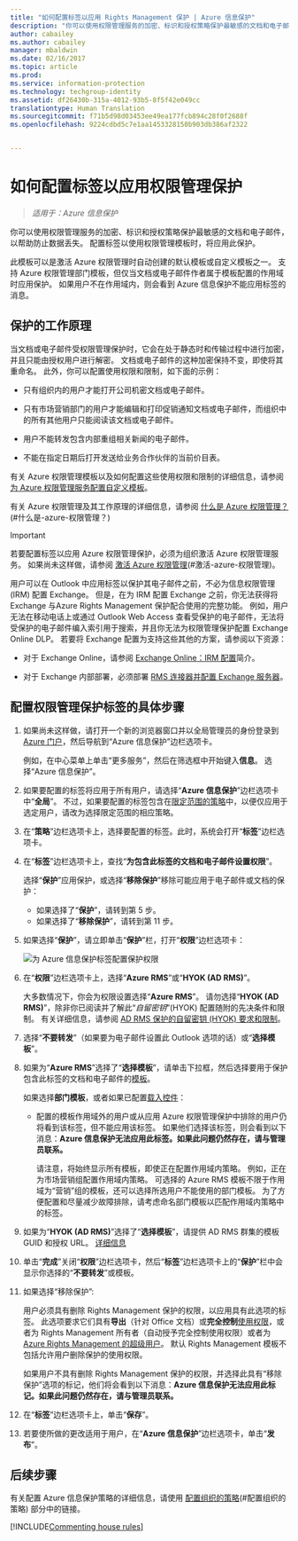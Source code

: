 ```yaml
---
title: "如何配置标签以应用 Rights Management 保护 | Azure 信息保护"
description: "你可以使用权限管理服务的加密、标识和授权策略保护最敏感的文档和电子邮件，以帮助防止数据丢失。 配置标签以使用权限管理模板时，将应用此保护。"
author: cabailey
ms.author: cabailey
manager: mbaldwin
ms.date: 02/16/2017
ms.topic: article
ms.prod: 
ms.service: information-protection
ms.technology: techgroup-identity
ms.assetid: df26430b-315a-4012-93b5-8f5f42e049cc
translationtype: Human Translation
ms.sourcegitcommit: f71b5d98d03453ee49ea177fcb894c28f0f2688f
ms.openlocfilehash: 9224cdbd5c7e1aa1453328150b903db386af2322


---
```


# <a name="how-to-configure-a-label-to-apply-rights-management-protection"></a>如何配置标签以应用权限管理保护

>*适用于：Azure 信息保护*

你可以使用权限管理服务的加密、标识和授权策略保护最敏感的文档和电子邮件，以帮助防止数据丢失。 配置标签以使用权限管理模板时，将应用此保护。 

此模板可以是激活 Azure 权限管理时自动创建的默认模板或自定义模板之一。 支持 Azure 权限管理部门模板，但仅当文档或电子邮件作者属于模板配置的作用域时应用保护。 如果用户不在作用域内，则会看到 Azure 信息保护不能应用标签的消息。

## <a name="how-the-protection-works"></a>保护的工作原理

当文档或电子邮件受权限管理保护时，它会在处于静态时和传输过程中进行加密，并且只能由授权用户进行解密。 文档或电子邮件的这种加密保持不变，即使将其重命名。 此外，你可以配置使用权限和限制，如下面的示例：

- 只有组织内的用户才能打开公司机密文档或电子邮件。

- 只有市场营销部门的用户才能编辑和打印促销通知文档或电子邮件，而组织中的所有其他用户只能阅读该文档或电子邮件。

- 用户不能转发包含内部重组相关新闻的电子邮件。

- 不能在指定日期后打开发送给业务合作伙伴的当前价目表。

有关 Azure 权限管理模板以及如何配置这些使用权限和限制的详细信息，请参阅[为 Azure 权限管理服务配置自定义模板](../deploy-use/configure-custom-templates.md)。

有关 Azure 权限管理及其工作原理的详细信息，请参阅 [什么是 Azure 权限管理？](../understand-explore/what-is-azure-rms.md)(#什么是-azure-权限管理？)

> [!IMPORTANT]
> 若要配置标签以应用 Azure 权限管理保护，必须为组织激活 Azure 权限管理服务。 如果尚未这样做，请参阅 [激活 Azure 权限管理](../deploy-use/activate-service.md)(#激活-azure-权限管理)。

用户可以在 Outlook 中应用标签以保护其电子邮件之前，不必为信息权限管理 (IRM) 配置 Exchange。 但是，在为 IRM 配置 Exchange 之前，你无法获得将 Exchange 与Azure Rights Management 保护配合使用的完整功能。 例如，用户无法在移动电话上或通过 Outlook Web Access 查看受保护的电子邮件，无法将受保护的电子邮件编入索引用于搜索，并且你无法为权限管理保护配置 Exchange Online DLP。 若要将 Exchange 配置为支持这些其他的方案，请参阅以下资源：

- 对于 Exchange Online，请参阅 [Exchange Online：IRM 配置](../deploy-use/configure-office365.md#exchange-online-irm-configuration)简介。

- 对于 Exchange 内部部署，必须部署 [RMS 连接器并配置 Exchange 服务器](../deploy-use/deploy-rms-connector.md)。 


## <a name="to-configure-a-label-for-rights-management-protection"></a>配置权限管理保护标签的具体步骤

1. 如果尚未这样做，请打开一个新的浏览器窗口并以全局管理员的身份登录到 [Azure 门户](https://portal.azure.com)，然后导航到“Azure 信息保护”边栏选项卡。 

    例如，在中心菜单上单击“更多服务”，然后在筛选框中开始键入**信息**。 选择“Azure 信息保护”。

2. 如果要配置的标签将应用于所有用户，请选择“**Azure 信息保护**”边栏选项卡中“**全局**”。 不过，如果要配置的标签包含在[限定范围的策略](configure-policy-scope.md)中，以便仅应用于选定用户，请改为选择限定范围的相应策略。

3. 在“**策略**”边栏选项卡上，选择要配置的标签。此时，系统会打开“**标签**”边栏选项卡。 

4. 在“**标签**”边栏选项卡上，查找“**为包含此标签的文档和电子邮件设置权限**”。 
    
    选择“**保护**”应用保护，或选择“**移除保护**”移除可能应用于电子邮件或文档的保护：

    - 如果选择了“**保护**”，请转到第 5 步。
    - 如果选择了“**移除保护**”，请转到第 11 步。

5. 如果选择“**保护**”，请立即单击“**保护**”栏，打开“**权限**”边栏选项卡：
    
    ![为 Azure 信息保护标签配置保护权限](../media/info-protect-protection-bar.png)

6. 在“**权限**”边栏选项卡上，选择“**Azure RMS**”或“**HYOK (AD RMS)**”。 
    
    大多数情况下，你会为权限设置选择“**Azure RMS**”。 请勿选择“**HYOK (AD RMS)**”，除非你已阅读并了解此“*自留密钥*”(HYOK) 配置随附的先决条件和限制。 有关详细信息，请参阅 [AD RMS 保护的自留密钥 (HYOK) 要求和限制](configure-adrms-restrictions.md)。
    
7. 选择“**不要转发**”（如果要为电子邮件设置此 Outlook 选项的话）或“**选择模板**”。 
    
8. 如果为“**Azure RMS**”选择了“**选择模板**”，请单击下拉框，然后选择要用于保护包含此标签的文档和电子邮件的[模板](../deploy-use/configure-custom-templates.md)。
    
    如果选择**部门模板**，或者如果已配置[载入控件](../deploy-use/activate-service.md#configuring-onboarding-controls-for-a-phased-deployment)：
    
    - 配置的模板作用域外的用户或从应用 Azure 权限管理保护中排除的用户仍将看到该标签，但不能应用该标签。 如果他们选择该标签，则会看到以下消息：**Azure 信息保护无法应用此标签。如果此问题仍然存在，请与管理员联系。**
    
        请注意，将始终显示所有模板，即使正在配置作用域内策略。 例如，正在为市场营销组配置作用域内策略。 可选择的 Azure RMS 模板不限于作用域为“营销”组的模板，还可以选择所选用户不能使用的部门模板。 为了方便配置和尽量减少故障排除，请考虑命名部门模板以匹配作用域内策略中的标签。 
            
9. 如果为“**HYOK (AD RMS)**”选择了“**选择模板**”，请提供 AD RMS 群集的模板 GUID 和授权 URL。 [详细信息](configure-adrms-restrictions.md#locating-the-information-to-specify-ad-rms-protection-with-an-azure-information-protection-label)

10. 单击“**完成**”关闭“**权限**”边栏选项卡，然后“**标签**”边栏选项卡上的“**保护**”栏中会显示你选择的“**不要转发**”或模板。

11. 如果选择“移除保护”:
    
    用户必须具有删除 Rights Management 保护的权限，以应用具有此选项的标签。 此选项要求它们具有**导出**（针对 Office 文档）或**完全控制**[使用权限](../deploy-use/configure-usage-rights.md)，或者为 Rights Management 所有者（自动授予完全控制使用权限）或者为 [Azure Rights Management 的超级用户](../deploy-use/configure-super-users.md)。 默认 Rights Management 模板不包括允许用户删除保护的使用权限。 
    
    如果用户不具有删除 Rights Management 保护的权限，并选择此具有“移除保护”选项的标记，他们将会看到以下消息：**Azure 信息保护无法应用此标记。如果此问题仍然存在，请与管理员联系。**

6. 在“**标签**”边栏选项卡上，单击“**保存**”。

7. 若要使所做的更改适用于用户，在“**Azure 信息保护**”边栏选项卡，单击“**发布**”。

## <a name="next-steps"></a>后续步骤

有关配置 Azure 信息保护策略的详细信息，请使用 [配置组织的策略](configure-policy.md#configuring-your-organizations-policy)(#配置组织的策略) 部分中的链接。  

[!INCLUDE[Commenting house rules](../includes/houserules.md)]


<!--HONumber=Feb17_HO3-->


